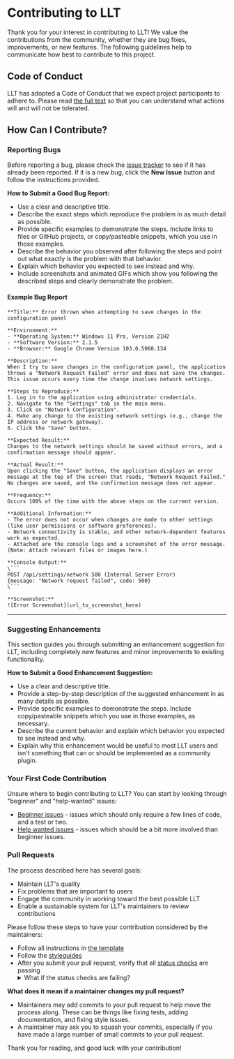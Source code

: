 # Contributing to LLT

Thank you for your interest in contributing to LLT! We value the contributions from the community, whether they are bug fixes, improvements, or new features. The following guidelines help to communicate how best to contribute to this project.

## Code of Conduct

LLT has adopted a Code of Conduct that we expect project participants to adhere to. Please read [the full text](/code_of_conduct.md) so that you can understand what actions will and will not be tolerated.

## How Can I Contribute?

### Reporting Bugs

Before reporting a bug, please check the [issue tracker](https://github.com/JonTDean/LetsLearnTogether/issues) to see if it has already been reported. If it is a new bug, click the **New Issue** button and follow the instructions provided.

**How to Submit a Good Bug Report:**

- Use a clear and descriptive title.
- Describe the exact steps which reproduce the problem in as much detail as possible.
- Provide specific examples to demonstrate the steps. Include links to files or GitHub projects, or copy/pasteable snippets, which you use in those examples.
- Describe the behavior you observed after following the steps and point out what exactly is the problem with that behavior.
- Explain which behavior you expected to see instead and why.
- Include screenshots and animated GIFs which show you following the described steps and clearly demonstrate the problem.


#### Example Bug Report

```
**Title:** Error thrown when attempting to save changes in the configuration panel

**Environment:**
- **Operating System:** Windows 11 Pro, Version 21H2
- **Software Version:** 2.1.5
- **Browser:** Google Chrome Version 103.0.5060.134

**Description:**
When I try to save changes in the configuration panel, the application throws a "Network Request Failed" error and does not save the changes. This issue occurs every time the change involves network settings.

**Steps to Reproduce:**
1. Log in to the application using administrator credentials.
2. Navigate to the "Settings" tab in the main menu.
3. Click on "Network Configuration".
4. Make any change to the existing network settings (e.g., change the IP address or network gateway).
5. Click the "Save" button.

**Expected Result:**
Changes to the network settings should be saved without errors, and a confirmation message should appear.

**Actual Result:**
Upon clicking the "Save" button, the application displays an error message at the top of the screen that reads, "Network Request Failed." No changes are saved, and the confirmation message does not appear.

**Frequency:**
Occurs 100% of the time with the above steps on the current version.

**Additional Information:**
- The error does not occur when changes are made to other settings (like user permissions or software preferences).
- Network connectivity is stable, and other network-dependent features work as expected.
- Attached are the console logs and a screenshot of the error message. (Note: Attach relevant files or images here.)

**Console Output:**
\```
POST /api/settings/network 500 (Internal Server Error)
{message: "Network request failed", code: 500}
\```

**Screenshot:**
![Error Screenshot](url_to_screenshot_here)
```
---

### Suggesting Enhancements

This section guides you through submitting an enhancement suggestion for LLT, including completely new features and minor improvements to existing functionality.

**How to Submit a Good Enhancement Suggestion:**

- Use a clear and descriptive title.
- Provide a step-by-step description of the suggested enhancement in as many details as possible.
- Provide specific examples to demonstrate the steps. Include copy/pasteable snippets which you use in those examples, as necessary.
- Describe the current behavior and explain which behavior you expected to see instead and why.
- Explain why this enhancement would be useful to most LLT users and isn't something that can or should be implemented as a community plugin.

### Your First Code Contribution

Unsure where to begin contributing to LLT? You can start by looking through "beginner" and "help-wanted" issues:

- [Beginner issues](LINK_TO_BEGINNER_ISSUES) - issues which should only require a few lines of code, and a test or two.
- [Help wanted issues](LINK_TO_HELP_WANTED_ISSUES) - issues which should be a bit more involved than beginner issues.

### Pull Requests

The process described here has several goals:

- Maintain LLT's quality
- Fix problems that are important to users
- Engage the community in working toward the best possible LLT
- Enable a sustainable system for LLT's maintainers to review contributions

Please follow these steps to have your contribution considered by the maintainers:

- Follow all instructions in [the template](LINK_TO_PULL_REQUEST_TEMPLATE)
- Follow the [styleguides](LINK_TO_STYLEGUIDE)
- After you submit your pull request, verify that all [status checks](LINK_TO_STATUS_CHECKS) are passing <details><summary>What if the status checks are failing?</summary>If a status check is failing, and you believe that the failure is unrelated to your change, please leave a comment on the pull request explaining why you believe the failure is unrelated. A maintainer will re-evaluate the status check for you. </details>

**What does it mean if a maintainer changes my pull request?**

- Maintainers may add commits to your pull request to help move the process along. These can be things like fixing tests, adding documentation, and fixing style issues.
- A maintainer may ask you to squash your commits, especially if you have made a large number of small commits to your pull request.

Thank you for reading, and good luck with your contribution!
